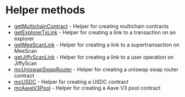 # Helper methods

- [getMultichainContract](getMultichainContract) - Helper for creating multichain contracts
- [getExplorerTxLink](getExplorerTxLink) - Helper for creating a link to a transaction on an explorer
- [getMeeScanLink](getMeeScanLink) - Helper for creating a link to a supertransaction on MeeScan
- [getJiffyScanLink](getJiffyScanLink) - Helper for creating a link to a user operation on JiffyScan
- [mcUniswapSwapRouter](mcUniswapSwapRouter) - Helper for creating a uniswap swap router contract
- [mcUSDC](mcUSDC) - Helper for creating a USDC contract
- [mcAaveV3Pool](mcAaveV3Pool) - Helper for creating a Aave V3 pool contract

